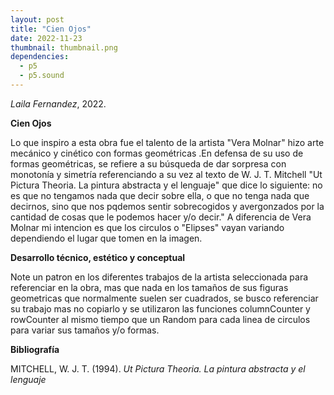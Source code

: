 ```yaml
---
layout: post
title: "Cien Ojos"
date: 2022-11-23
thumbnail: thumbnail.png
dependencies:
  - p5
  - p5.sound
---
```


<div id="div-sketch">
  <script type="text/javascript" src="sketch.js"></script>
</div>

_Laila Fernandez_, 2022.

**Cien Ojos**

Lo que inspiro a esta obra fue el talento de la artista "Vera Molnar" hizo arte mecánico y cinético con formas geométricas .En defensa de su uso de formas geométricas, se refiere a su búsqueda de dar sorpresa con monotonía y simetría referenciando a su vez al texto de W. J. T. Mitchell "Ut Pictura Theoria. La pintura abstracta y el lenguaje" que dice lo siguiente: no es que no tengamos nada que decir sobre ella, o que no tenga nada que decirnos, sino que nos pqdemos sentir sobrecogidos y avergonzados por la cantidad de cosas que le podemos hacer y/o decir." 
A diferencia de Vera Molnar mi intencion es que los circulos o "Elipses" vayan variando dependiendo el lugar que tomen en la imagen.


**Desarrollo técnico, estético y conceptual**

Note un patron en los diferentes trabajos de la artista seleccionada para referenciar en la obra, mas que nada en los tamaños de sus figuras geometricas que normalmente suelen ser cuadrados, se busco referenciar su trabajo mas no copiarlo y se utilizaron las funciones columnCounter y rowCounter al mismo tiempo que un Random para cada linea de circulos para variar sus tamaños y/o formas.

**Bibliografía**

MITCHELL, W. J. T. (1994). _Ut Pictura Theoria. La pintura abstracta y el lenguaje_
